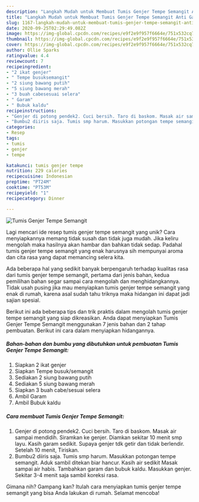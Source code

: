```yaml
---
description: "Langkah Mudah untuk Membuat Tumis Genjer Tempe Semangit Anti Gagal"
title: "Langkah Mudah untuk Membuat Tumis Genjer Tempe Semangit Anti Gagal"
slug: 1167-langkah-mudah-untuk-membuat-tumis-genjer-tempe-semangit-anti-gagal
date: 2020-09-25T02:29:49.082Z
image: https://img-global.cpcdn.com/recipes/e9f2e9f957f6664e/751x532cq70/tumis-genjer-tempe-semangit-foto-resep-utama.jpg
thumbnail: https://img-global.cpcdn.com/recipes/e9f2e9f957f6664e/751x532cq70/tumis-genjer-tempe-semangit-foto-resep-utama.jpg
cover: https://img-global.cpcdn.com/recipes/e9f2e9f957f6664e/751x532cq70/tumis-genjer-tempe-semangit-foto-resep-utama.jpg
author: Ollie Sparks
ratingvalue: 4.4
reviewcount: 7
recipeingredient:
- "2 ikat genjer"
- " Tempe busuksemangit"
- "2 siung bawang putih"
- "5 siung bawang merah"
- "3 buah cabesesuai selera"
- " Garam"
- " Bubuk kaldu"
recipeinstructions:
- "Genjer di potong pendek2. Cuci bersih. Taro di baskom. Masak air sampai mendidih. Siramkan ke genjer. Diamkan sekitar 10 menit smp layu. Kasih garam sedikit. Supaya genjer tdk getir dan tidak berlendir. Setelah 10 menit, Tiriskan."
- "Bumbu2 diiris saja. Tumis smp harum. Masukkan potongan tempe semangit. Aduk sambil ditekan biar hancur. Kasih air sedikit Masak sampai air habis. Tambahkan garam dan bubuk kaldu. Masukkan genjer. Sekitar 3-4 menit saja sambil koreksi rasa."
categories:
- Resep
tags:
- tumis
- genjer
- tempe

katakunci: tumis genjer tempe 
nutrition: 229 calories
recipecuisine: Indonesian
preptime: "PT24M"
cooktime: "PT53M"
recipeyield: "1"
recipecategory: Dinner

---
```



![Tumis Genjer Tempe Semangit](https://img-global.cpcdn.com/recipes/e9f2e9f957f6664e/751x532cq70/tumis-genjer-tempe-semangit-foto-resep-utama.jpg)

Lagi mencari ide resep tumis genjer tempe semangit yang unik? Cara menyiapkannya memang tidak susah dan tidak juga mudah. Jika keliru mengolah maka hasilnya akan hambar dan bahkan tidak sedap. Padahal tumis genjer tempe semangit yang enak harusnya sih mempunyai aroma dan cita rasa yang dapat memancing selera kita.



Ada beberapa hal yang sedikit banyak berpengaruh terhadap kualitas rasa dari tumis genjer tempe semangit, pertama dari jenis bahan, kedua pemilihan bahan segar sampai cara mengolah dan menghidangkannya. Tidak usah pusing jika mau menyiapkan tumis genjer tempe semangit yang enak di rumah, karena asal sudah tahu triknya maka hidangan ini dapat jadi sajian spesial.


Berikut ini ada beberapa tips dan trik praktis dalam mengolah tumis genjer tempe semangit yang siap dikreasikan. Anda dapat menyiapkan Tumis Genjer Tempe Semangit menggunakan 7 jenis bahan dan 2 tahap pembuatan. Berikut ini cara dalam menyiapkan hidangannya.

<!--inarticleads1-->

##### Bahan-bahan dan bumbu yang dibutuhkan untuk pembuatan Tumis Genjer Tempe Semangit:

1. Siapkan 2 ikat genjer
1. Siapkan  Tempe busuk/semangit
1. Sediakan 2 siung bawang putih
1. Sediakan 5 siung bawang merah
1. Siapkan 3 buah cabe/sesuai selera
1. Ambil  Garam
1. Ambil  Bubuk kaldu




<!--inarticleads2-->

##### Cara membuat Tumis Genjer Tempe Semangit:

1. Genjer di potong pendek2. Cuci bersih. Taro di baskom. Masak air sampai mendidih. Siramkan ke genjer. Diamkan sekitar 10 menit smp layu. Kasih garam sedikit. Supaya genjer tdk getir dan tidak berlendir. Setelah 10 menit, Tiriskan.
1. Bumbu2 diiris saja. Tumis smp harum. Masukkan potongan tempe semangit. Aduk sambil ditekan biar hancur. Kasih air sedikit Masak sampai air habis. Tambahkan garam dan bubuk kaldu. Masukkan genjer. Sekitar 3-4 menit saja sambil koreksi rasa.




Gimana nih? Gampang kan? Itulah cara menyiapkan tumis genjer tempe semangit yang bisa Anda lakukan di rumah. Selamat mencoba!
